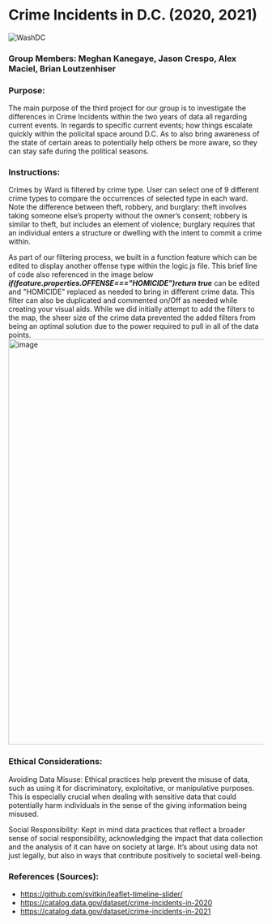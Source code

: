# Crime Incidents in D.C. (2020, 2021)

![WashDC](https://github.com/user-attachments/assets/33fa4bbf-126b-4e95-8fa9-1247321bcdb5)

### Group Members: Meghan Kanegaye, Jason Crespo, Alex Maciel, Brian Loutzenhiser

### Purpose:
The main purpose of the third project for our group is to investigate the differences in Crime Incidents within the two years of data all regarding current events. 
In regards to specific current events; how things escalate quickly within the policital space around D.C.
As to also bring awareness of the state of certain areas to potentially help others be more aware, so they can stay safe during the political seasons.

### Instructions:
Crimes by Ward is filtered by crime type. User can select one of 9 different crime types to compare the occurrences of selected type in each ward. 
    Note the difference between theft, robbery, and burglary: theft involves taking someone else’s property without the owner’s consent; robbery is similar to theft, but includes an element of violence; burglary requires that an individual enters a structure or dwelling with the intent to commit a crime within. 

As part of our filtering process, we built in a function feature which can be edited to display another offense type within the logic.js file. This brief line of code also referenced in the image below ***if(feature.properties.OFFENSE==="HOMICIDE")return true*** can be edited and "HOMICIDE" replaced as needed to bring in different crime data.  This filter can also be duplicated and commented on/Off as needed while creating your visual aids. 
While we did initially attempt to add the filters to the map, the sheer size of the crime data prevented the added filters from being an optimal solution due to the power required to pull in all of the data points.  
<img width="799" alt="image" src="https://github.com/user-attachments/assets/3d2631c9-2614-4623-83c2-d98187c1bb3a">


### Ethical Considerations:

Avoiding Data Misuse: Ethical practices help prevent the misuse of data, such as using it for discriminatory, exploitative, or manipulative purposes. This is especially crucial when dealing with sensitive data that could potentially harm individuals in the sense of the giving information being misused.

Social Responsibility: Kept in mind data practices that reflect a broader sense of social responsibility, acknowledging the impact that data collection and the analysis of it can have on society at large. It’s about using data not just legally, but also in ways that contribute positively to societal well-being.

### References (Sources):
- https://github.com/svitkin/leaflet-timeline-slider/
- https://catalog.data.gov/dataset/crime-incidents-in-2020
- https://catalog.data.gov/dataset/crime-incidents-in-2021
